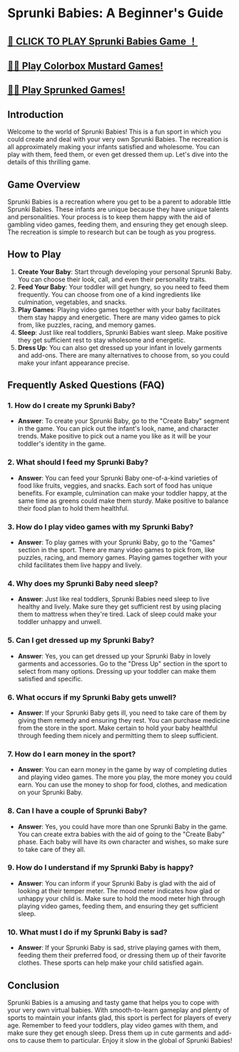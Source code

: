 # Sprunki Babies: A Beginner's Guide

## [🌈 CLICK TO PLAY Sprunki Babies Game ！](https://incrediboxsprunki.online/sprunki/sprunki-babies)

## [🙋‍♀️ Play Colorbox Mustard Games!](https://colorboxmustard.online/)

## [👩‍💻 Play Sprunked Games!](https://sprunkedgame.online/)


## Introduction

Welcome to the world of Sprunki Babies! This is a fun sport in which you could create and deal with your very own Sprunki Babies. The recreation is all approximately making your infants satisfied and wholesome. You can play with them, feed them, or even get dressed them up. Let's dive into the details of this thrilling game.

## Game Overview

Sprunki Babies is a recreation where you get to be a parent to adorable little Sprunki Babies. These infants are unique because they have unique talents and personalities. Your process is to keep them happy with the aid of gambling video games, feeding them, and ensuring they get enough sleep. The recreation is simple to research but can be tough as you progress.

## How to Play

1. **Create Your Baby**: Start through developing your personal Sprunki Baby. You can choose their look, call, and even their personality traits.
2. **Feed Your Baby**: Your toddler will get hungry, so you need to feed them frequently. You can choose from one of a kind ingredients like culmination, vegetables, and snacks.
3. **Play Games**: Playing video games together with your baby facilitates them stay happy and energetic. There are many video games to pick from, like puzzles, racing, and memory games.
4. **Sleep**: Just like real toddlers, Sprunki Babies want sleep. Make positive they get sufficient rest to stay wholesome and energetic.
5. **Dress Up**: You can also get dressed up your infant in lovely garments and add-ons. There are many alternatives to choose from, so you could make your infant appearance precise.

## Frequently Asked Questions (FAQ)

### 1. How do I create my Sprunki Baby?
   - **Answer**: To create your Sprunki Baby, go to the "Create Baby" segment in the game. You can pick out the infant's look, name, and character trends. Make positive to pick out a name you like as it will be your toddler's identity in the game.

### 2. What should I feed my Sprunki Baby?
   - **Answer**: You can feed your Sprunki Baby one-of-a-kind varieties of food like fruits, veggies, and snacks. Each sort of food has unique benefits. For example, culmination can make your toddler happy, at the same time as greens could make them sturdy. Make positive to balance their food plan to hold them healthful.

### 3. How do I play video games with my Sprunki Baby?
   - **Answer**: To play games with your Sprunki Baby, go to the "Games" section in the sport. There are many video games to pick from, like puzzles, racing, and memory games. Playing games together with your child facilitates them live happy and lively.

### 4. Why does my Sprunki Baby need sleep?
   - **Answer**: Just like real toddlers, Sprunki Babies need sleep to live healthy and lively. Make sure they get sufficient rest by using placing them to mattress when they're tired. Lack of sleep could make your toddler unhappy and unwell.

### 5. Can I get dressed up my Sprunki Baby?
   - **Answer**: Yes, you can get dressed up your Sprunki Baby in lovely garments and accessories. Go to the "Dress Up" section in the sport to select from many options. Dressing up your toddler can make them satisfied and specific.

### 6. What occurs if my Sprunki Baby gets unwell?
   - **Answer**: If your Sprunki Baby gets ill, you need to take care of them by giving them remedy and ensuring they rest. You can purchase medicine from the store in the sport. Make certain to hold your baby healthful through feeding them nicely and permitting them to sleep sufficient.

### 7. How do I earn money in the sport?
   - **Answer**: You can earn money in the game by way of completing duties and playing video games. The more you play, the more money you could earn. You can use the money to shop for food, clothes, and medication on your Sprunki Baby.

### 8. Can I have a couple of Sprunki Baby?
   - **Answer**: Yes, you could have more than one Sprunki Baby in the game. You can create extra babies with the aid of going to the "Create Baby" phase. Each baby will have its own character and wishes, so make sure to take care of they all.

### 9. How do I understand if my Sprunki Baby is happy?
   - **Answer**: You can inform if your Sprunki Baby is glad with the aid of looking at their temper meter. The mood meter indicates how glad or unhappy your child is. Make sure to hold the mood meter high through playing video games, feeding them, and ensuring they get sufficient sleep.

### 10. What must I do if my Sprunki Baby is sad?
   - **Answer**: If your Sprunki Baby is sad, strive playing games with them, feeding them their preferred food, or dressing them up of their favorite clothes. These sports can help make your child satisfied again.

## Conclusion

Sprunki Babies is a amusing and tasty game that helps you to cope with your very own virtual babies. With smooth-to-learn gameplay and plenty of sports to maintain your infants glad, this sport is perfect for players of every age. Remember to feed your toddlers, play video games with them, and make sure they get enough sleep. Dress them up in cute garments and add-ons to cause them to particular. Enjoy it slow in the global of Sprunki Babies!
